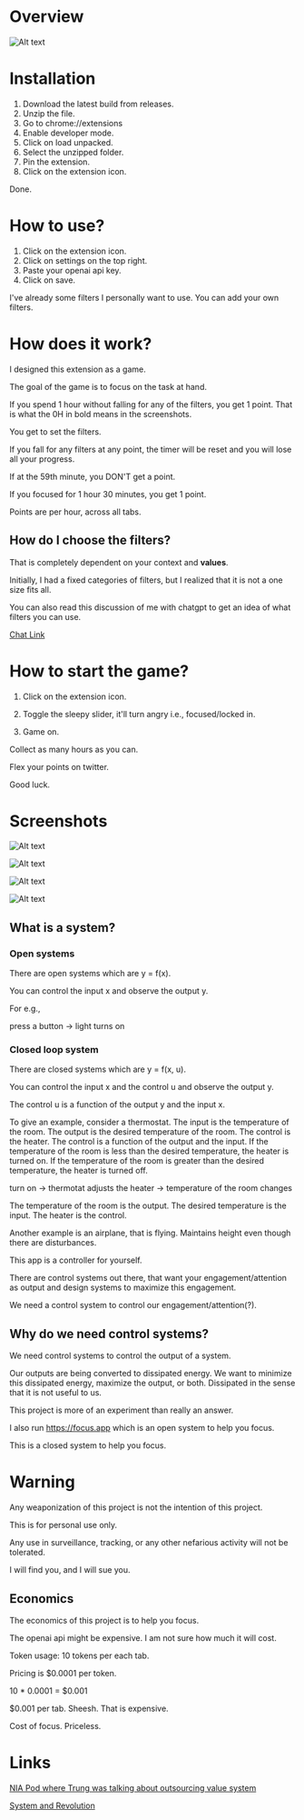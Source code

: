 # Overview 

![Alt text](public/working.png)

# Installation

1. Download the latest build from releases.
2. Unzip the file.
3. Go to chrome://extensions
4. Enable developer mode.
5. Click on load unpacked.
6. Select the unzipped folder.
7. Pin the extension.
8. Click on the extension icon.

Done.

# How to use?

1. Click on the extension icon.
2. Click on settings on the top right.
3. Paste your openai api key.
4. Click on save.

I've already some filters I personally want to use. You can add your own filters.

# How does it work?

I designed this extension as a game.

The goal of the game is to focus on the task at hand.

If you spend 1 hour without falling for any of the filters, you get 1 point. That is what the 0H in bold means in the screenshots.

You get to set the filters.

If you fall for any filters at any point, the timer will be reset and you will lose all your progress.

If at the 59th minute, you DON'T get a point.

If you focused for 1 hour 30 minutes, you get 1 point.

Points are per hour, across all tabs.

## How do I choose the filters?

That is completely dependent on your context and **values**.

Initially, I had a fixed categories of filters, but I realized that it is not a one size fits all.

You can also read this discussion of me with chatgpt to get an idea of what filters you can use.

[Chat Link](https://chat.openai.com/share/96567488-fb97-40db-8308-abceaf578f50)

# How to start the game?

1. Click on the extension icon.

2. Toggle the sleepy slider, it'll turn angry i.e., focused/locked in.

3. Game on.

Collect as many hours as you can.

Flex your points on twitter.

Good luck.

# Screenshots

![Alt text](screenshots/1.png)

![Alt text](screenshots/2.png)

![Alt text](screenshots/3.png)

![Alt text](screenshots/4.png)


## What is a system?

### Open systems
There are open systems which are y = f(x).

You can control the input x and observe the output y.

For e.g., 

press a button -> light turns on

### Closed loop system
There are closed systems which are y = f(x, u).

You can control the input x and the control u and observe the output y.

The control u is a function of the output y and the input x.

To give an example, consider a thermostat. The input is the temperature of the room. The output is the desired temperature of the room. The control is the heater. The control is a function of the output and the input. If the temperature of the room is less than the desired temperature, the heater is turned on. If the temperature of the room is greater than the desired temperature, the heater is turned off.

turn on -> thermotat adjusts the heater -> temperature of the room changes

The temperature of the room is the output. The desired temperature is the input. The heater is the control.

Another example is an airplane, that is flying. Maintains height even though there are disturbances.

This app is a controller for yourself.

There are control systems out there, that want your engagement/attention as output and design systems to maximize this engagement.

We need a control system to control our engagement/attention(?). 

## Why do we need control systems?

We need control systems to control the output of a system.

Our outputs are being converted to dissipated energy. We want to minimize this dissipated energy, maximize the output, or both. Dissipated in the sense that it is not useful to us.

This project is more of an experiment than really an answer.

I also run https://focus.app which is an open system to help you focus.

This is a closed system to help you focus.


# Warning

Any weaponization of this project is not the intention of this project.

This is for personal use only. 

Any use in surveillance, tracking, or any other nefarious activity will not be tolerated.

I will find you, and I will sue you.

## Economics

The economics of this project is to help you focus.

The openai api might be expensive. I am not sure how much it will cost.

Token usage: 10 tokens per each tab.

Pricing is $0.0001 per token. 

10 * 0.0001 = $0.001

$0.001 per tab. Sheesh. That is expensive.

Cost of focus. Priceless.

# Links

[NIA Pod where Trung was talking about outsourcing value system](https://youtu.be/XQlzR-eCu-U?t=1196)

[System and Revolution](https://www.amazon.com/System-Revolution-V-Shiva-Ayyadurai-ebook/dp/B01ECJLKL2/ref=tmm_kin_swatch_0)
